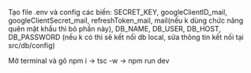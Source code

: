 Tạo file .env và config các biến: 
SECRET_KEY,
googleClientID_mail, googleClientSecret_mail, refreshToken_mail, mail(nếu k dùng chức năng quên mật khẩu thì bỏ phần này),
DB_NAME, DB_USER, DB_HOST, DB_PASSWORD (nếu k có thì sẽ kết nối db local, sửa thông tin kết nối tại src/db/config)

Mở terminal và gõ npm i -> tsc -w -> npm run dev
